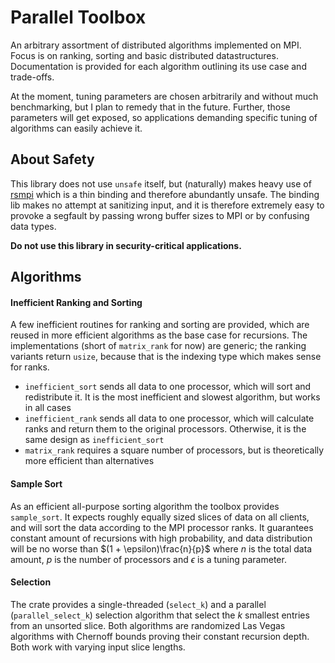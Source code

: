 # Parallel Toolbox
An arbitrary assortment of distributed algorithms implemented on MPI.
Focus is on ranking, sorting and basic distributed datastructures.
Documentation is provided for each algorithm outlining its use case and trade-offs.

At the moment, tuning parameters are chosen arbitrarily and without much benchmarking, 
but I plan to remedy that in the future.
Further, those parameters will get exposed,
so applications demanding specific tuning of algorithms can easily achieve it.

## About Safety
This library does not use `unsafe` itself,
but (naturally) makes heavy use of [rsmpi](https://github.com/rsmpi/rsmpi)
which is a thin binding and therefore abundantly unsafe.
The binding lib makes no attempt at sanitizing input, and
it is therefore extremely easy to provoke a segfault by passing wrong buffer sizes to MPI
or by confusing data types.

**Do not use this library in security-critical applications.**

## Algorithms
#### Inefficient Ranking and Sorting
A few inefficient routines for ranking and sorting are provided,
which are reused in more efficient algorithms as the base case for recursions.
The implementations (short of `matrix_rank` for now) are generic;
the ranking variants return `usize`, because that is the indexing type which makes sense for ranks.
* `inefficient_sort` sends all data to one processor, which will sort and redistribute it. It is the most
  inefficient and slowest algorithm, but works in all cases
* `inefficient_rank` sends all data to one processor, which will calculate ranks and return them to the original 
  processors. 
Otherwise, it is the same design as `inefficient_sort`
* `matrix_rank` requires a square number of processors, but is theoretically more efficient than alternatives

#### Sample Sort
As an efficient all-purpose sorting algorithm the toolbox provides `sample_sort`.
It expects roughly equally sized slices of data on all clients,
and will sort the data according to the MPI processor ranks.
It guarantees constant amount of recursions with high probability,
and data distribution will be no worse than $(1 + \epsilon)\frac{n}{p}$ 
where $n$ is the total data amount, $p$ is the number of processors and $\epsilon$ is a tuning parameter.

#### Selection
The crate provides a single-threaded (`select_k`) and a parallel (`parallel_select_k`) selection algorithm
that select the $k$ smallest entries from an unsorted slice.
Both algorithms are randomized Las Vegas algorithms with Chernoff bounds proving their constant recursion depth.
Both work with varying input slice lengths.